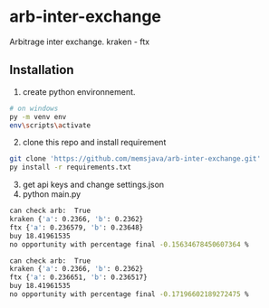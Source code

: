 # arb-inter-exchange
Arbitrage inter exchange. kraken - ftx

## Installation
1. create python environnement. 
```bash
# on windows
py -m venv env
env\scripts\activate
```
2. clone this repo and install requirement
```bash
git clone 'https://github.com/memsjava/arb-inter-exchange.git'
py install -r requirements.txt
```
3. get api keys and change settings.json 
4. python main.py

```bash
can check arb:  True
kraken {'a': 0.2366, 'b': 0.2362}
ftx {'a': 0.236579, 'b': 0.23648}
buy 18.41961535
no opportunity with percentage final -0.15634678450607364 %

can check arb:  True
kraken {'a': 0.2366, 'b': 0.2362}
ftx {'a': 0.236651, 'b': 0.236517}
buy 18.41961535
no opportunity with percentage final -0.17196602189272475 %
```
